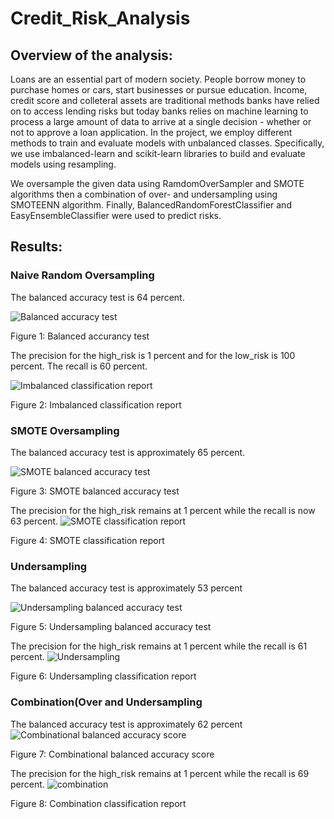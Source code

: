# Credit_Risk_Analysis

## Overview of the analysis:

Loans are an essential part of modern society. People borrow money to purchase homes or cars, start businesses or pursue education. Income, credit score and colleteral assets are traditional methods banks have relied on to access lending risks but today banks relies on machine learning to process a large amount of data to arrive at a single decision - whether or not to approve a loan application. In the project, we employ different methods to train and evaluate models with unbalanced classes. Specifically, we use imbalanced-learn and scikit-learn libraries to build and evaluate models using resampling.

We oversample the given data using RamdomOverSampler and SMOTE algorithms then a combination of over- and undersampling using SMOTEENN algorithm. Finally, BalancedRandomForestClassifier and EasyEnsembleClassifier were used to predict risks.

## Results:

### Naive Random Oversampling

The balanced accuracy test is 64 percent.

![Balanced accuracy test](https://user-images.githubusercontent.com/91093413/151721515-ad0eb385-a502-4337-a775-f9f03ece030a.png)

Figure 1: Balanced accurancy test


The precision for the high_risk is 1 percent and for the low_risk is 100 percent. The recall is 60 percent.

![Imbalanced classification report](https://user-images.githubusercontent.com/91093413/151721623-21802718-5e54-486c-b2ed-029dbdb0a97c.png)

Figure 2: Imbalanced classification report


### SMOTE Oversampling

The balanced accuracy test is approximately 65 percent.

![SMOTE balanced accuracy test](https://user-images.githubusercontent.com/91093413/151722029-ba20d393-ce29-40f0-9d25-974b4c03ef55.png)

Figure 3: SMOTE balanced accuracy test

The precision for the high_risk remains at 1 percent while the recall is now 63 percent.
![SMOTE classification report](https://user-images.githubusercontent.com/91093413/151721924-06dd7c47-094f-4528-b155-297c8b7aef90.png)

Figure 4: SMOTE classification report

### Undersampling

The balanced accuracy test is approximately 53 percent

![Undersampling balanced accuracy test](https://user-images.githubusercontent.com/91093413/151722153-7965848c-6bbc-4176-bf4c-0d6f5db4c740.png)

Figure 5: Undersampling balanced accuracy test

The precision for the high_risk remains at 1 percent while the recall is 61 percent.
![Undersampling](https://user-images.githubusercontent.com/91093413/151722209-9cdbf6c8-4e9e-4373-85fe-08b2efbe2c6d.png)

Figure 6: Undersampling classification report


### Combination(Over and Undersampling

The balanced accuracy test is approximately 62 percent
![Combinational balanced accuracy score](https://user-images.githubusercontent.com/91093413/151722366-58ec595f-e9fb-4f90-a72f-946cf2084c23.png)

Figure 7: Combinational balanced accuracy score

The precision for the high_risk remains at 1 percent while the recall is 69 percent.
![combination](https://user-images.githubusercontent.com/91093413/151722424-a9d3cf37-1b1a-48bd-9e1d-ab7f093bcb6d.png)

Figure 8: Combination classification report


